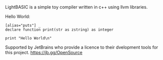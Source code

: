 LightBASIC is a simple toy compiler written in c++ using llvm libraries.

Hello World:
```VB
[alias="puts"] _
declare function print(str as zstring) as integer

print "Hello World\n"
```

Supported by JetBrains who provide a licence to their dvelopment tools for this project. https://jb.gg/OpenSource
